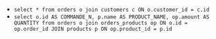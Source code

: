 - `select * from orders o join customers c ON o.customer_id = c.id `
- `select o.id AS COMMANDE_N, p.name AS PRODUCT_NAME, op.amount AS QUANTITY from orders o join orders_products op ON o.id = op.order_id JOIN products p ON op.product_id = p.id `
